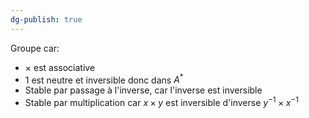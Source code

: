 ```yaml
---
dg-publish: true
---
```


Groupe car:
- $\times$ est associative
- $1$ est neutre et inversible donc dans $A^{*}$
- Stable par passage à l'inverse, car l'inverse est inversible 
- Stable par multiplication car $x \times y$ est inversible d'inverse $y^{-1} \times x ^{-1}$
